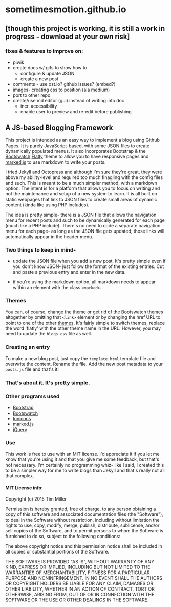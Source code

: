 # sometimesmotion.github.io

## [though this project is working, it is still a work in progress - download at your own risk]

### fixes & features to improve on:
* piwik
* create docs w/ gifs to show how to
  * configure &amp; update JSON
  * create a new post
* comments - use ost.io? github issues? (embed?)
* images- creating css to position (ala medium)
* port to other repo
* create/use md editor (gui) instead of writing into doc
  * incr. accessibility
  * enable user to preview and re-edit before publishing

## A JS-based Blogging Framework

This project is intended as an easy way to implement a blog using Github Pages. It is purely JavaScript-based, with some JSON files to create dynamically populated menus. It also incorporates Bootstrap & the [Bootswatch](https://bootswatch.com/) [Flatly](https://bootswatch.com/flatly/) theme to allow you to have responsive pages and [marked.js](https://github.com/chjj/marked) to use markdown to write your posts. 

I tried Jekyll and Octopress and although I'm sure they're great, they were above my ability-level and required too much finagling with the config files and such. This is meant to be a much simpler method, with a markdown option. The intent is for a platform that allows you to focus on writing and not the maintenance and setup of a new system to learn. It is all built on static webpages that link to JSON files to create small areas of dynamic content (kinda like using PHP includes). 

The idea is pretty simple- there is a JSON file that allows the navigation menu for recent posts and such to be dynamically generated for each page (much like a PHP include). There's no need to code a separate navigation menu for each page- as long as the JSON file gets updated, those links will automatically appear in the header menu. 

### Two things to keep in mind- 

* update the JSON file when you add a new post. It's pretty simple even if you don't know JSON- just follow the format of the existing entries. Cut and paste a previous entry and enter in the new data.

* if you're using the markdown option, all markdown needs to appear within an element with the class `<marked>`.

### Themes

You can, of course, change the theme or get rid of the Bootswatch themes altogether by omitting that `<link>` element or by changing the href URL to point to one of the other [themes](https://bootswatch.com/ "Bootswatch homepage"). It's fairly simple to switch themes, replace the word 'flatly' with the other theme name in the URL. However, you may need to update the `blogs.css` file as well.

### Creating an entry

To make a new blog post, just copy the `template.html` template file and overwrite the content. Rename the file. Add the new post metadata to your `posts.js` file and that's it! 

### That's about it. It's pretty simple. 

### Other programs used

* [Bootstrap](http://getbootstrap.com/)
* [Bootswatch](https://bootswatch.com/)
* [Ionicons](http://ionicons.com/)
* [marked.js](https://github.com/chjj/marked)
* [jQuery](https://jquery.com/)

### Use

This work is free to use with an MIT license. I'd appreciate it if you let me know that you're using it and that you give me some feedback, but that's not necessary. I'm certainly no programming whiz- like I said, I created this to be a simpler way for me to write blogs than Jekyll and that's really not all that complex. 

#### MIT License info:

Copyright (c) 2015 Tim Miller

Permission is hereby granted, free of charge, to any person obtaining a copy of this software and associated documentation files (the "Software"), to deal in the Software without restriction, including without limitation the rights to use, copy, modify, merge, publish, distribute, sublicense, and/or sell copies of the Software, and to permit persons to whom the Software is furnished to do so, subject to the following conditions:

The above copyright notice and this permission notice shall be included in all copies or substantial portions of the Software.

THE SOFTWARE IS PROVIDED "AS IS", WITHOUT WARRANTY OF ANY KIND, EXPRESS OR IMPLIED, INCLUDING BUT NOT LIMITED TO THE WARRANTIES OF MERCHANTABILITY, FITNESS FOR A PARTICULAR PURPOSE AND NONINFRINGEMENT. IN NO EVENT SHALL THE AUTHORS OR COPYRIGHT HOLDERS BE LIABLE FOR ANY CLAIM, DAMAGES OR OTHER LIABILITY, WHETHER IN AN ACTION OF CONTRACT, TORT OR OTHERWISE, ARISING FROM, OUT OF OR IN CONNECTION WITH THE SOFTWARE OR THE USE OR OTHER DEALINGS IN THE SOFTWARE.
